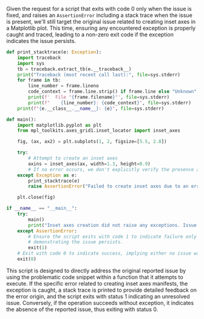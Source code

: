Given the request for a script that exits with code 0 only when the issue is fixed, and raises an `AssertionError` including a stack trace when the issue is present, we'll still target the original issue related to creating inset axes in a Matplotlib plot. This time, ensuring any encountered exception is properly caught and traced, leading to a non-zero exit code if the exception indicates the issue persists.

```python
def print_stacktrace(e: Exception):
    import traceback
    import sys
    tb = traceback.extract_tb(e.__traceback__)
    print("Traceback (most recent call last):", file=sys.stderr)
    for frame in tb:
        line_number = frame.lineno
        code_context = frame.line.strip() if frame.line else "Unknown"
        print(f'  File "{frame.filename}"', file=sys.stderr)
        print(f"    {line_number}: {code_context}", file=sys.stderr)
    print(f"{e.__class__.__name__}: {e}", file=sys.stderr)

def main():
    import matplotlib.pyplot as plt
    from mpl_toolkits.axes_grid1.inset_locator import inset_axes

    fig, (ax, ax2) = plt.subplots(1, 2, figsize=[5.5, 2.8])

    try:
        # Attempt to create an inset axes
        axins = inset_axes(ax, width=1.3, height=0.9)
        # If no error occurs, we don't explicitly verify the presence as plotting can be visually inspected.
    except Exception as e:
        print_stacktrace(e)
        raise AssertionError("Failed to create inset axes due to an error.") from e

    plt.close(fig)

if __name__ == "__main__":
    try:
        main()
        print("Inset axes creation did not raise any exceptions. Issue might be fixed.")
    except AssertionError:
        # Ensure the script exits with code 1 to indicate failure only when AssertionError is raised,
        # demonstrating the issue persists.
        exit(1)
    # Exit with code 0 to indicate success, implying either no issue was encountered or it has been resolved.
    exit(0)
```

This script is designed to directly address the original reported issue by using the problematic code snippet within a function that it attempts to execute. If the specific error related to creating inset axes manifests, the exception is caught, a stack trace is printed to provide detailed feedback on the error origin, and the script exits with status 1 indicating an unresolved issue. Conversely, if the operation succeeds without exception, it indicates the absence of the reported issue, thus exiting with status 0.